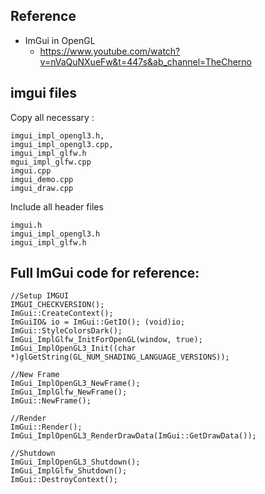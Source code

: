 ## Reference
- ImGui in OpenGL
  - https://www.youtube.com/watch?v=nVaQuNXueFw&t=447s&ab_channel=TheCherno


## imgui files
Copy all necessary : 
```
imgui_impl_opengl3.h,
imgui_impl_opengl3.cpp,
imgui_impl_glfw.h
mgui_impl_glfw.cpp
imgui.cpp
imgui_demo.cpp
imgui_draw.cpp
```
Include all header files 
```
imgui.h
imgui_impl_opengl3.h
imgui_impl_glfw.h
```
## Full ImGui code for reference:
```
//Setup IMGUI
IMGUI_CHECKVERSION();
ImGui::CreateContext();
ImGuiIO& io = ImGui::GetIO(); (void)io;
ImGui::StyleColorsDark();
ImGui_ImplGlfw_InitForOpenGL(window, true);
ImGui_ImplOpenGL3_Init((char *)glGetString(GL_NUM_SHADING_LANGUAGE_VERSIONS));

//New Frame
ImGui_ImplOpenGL3_NewFrame();
ImGui_ImplGlfw_NewFrame();
ImGui::NewFrame();

//Render
ImGui::Render();
ImGui_ImplOpenGL3_RenderDrawData(ImGui::GetDrawData());

//Shutdown
ImGui_ImplOpenGL3_Shutdown();
ImGui_ImplGlfw_Shutdown();
ImGui::DestroyContext();
```